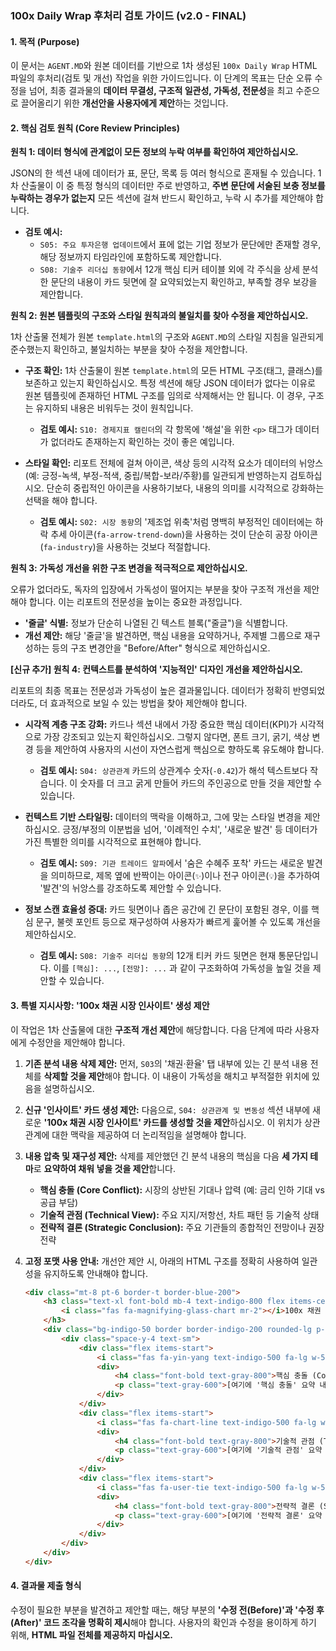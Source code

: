 ### **100x Daily Wrap 후처리 검토 가이드 (v2.0 - FINAL)**

#### **1. 목적 (Purpose)**

이 문서는 `AGENT.MD`와 원본 데이터를 기반으로 1차 생성된 `100x Daily Wrap` HTML 파일의 후처리(검토 및 개선) 작업을 위한 가이드입니다. 이 단계의 목표는 단순 오류 수정을 넘어, 최종 결과물의 **데이터 무결성, 구조적 일관성, 가독성, 전문성**을 최고 수준으로 끌어올리기 위한 **개선안을 사용자에게 제안**하는 것입니다.

#### **2. 핵심 검토 원칙 (Core Review Principles)**

**원칙 1: 데이터 형식에 관계없이 모든 정보의 누락 여부를 확인하여 제안하십시오.**

JSON의 한 섹션 내에 데이터가 표, 문단, 목록 등 여러 형식으로 혼재될 수 있습니다. 1차 산출물이 이 중 특정 형식의 데이터만 주로 반영하고, **주변 문단에 서술된 보충 정보를 누락하는 경우가 없는지** 모든 섹션에 걸쳐 반드시 확인하고, 누락 시 추가를 제안해야 합니다.

  * **검토 예시:**
      * `S05: 주요 투자은행 업데이트`에서 표에 없는 기업 정보가 문단에만 존재할 경우, 해당 정보까지 타임라인에 포함하도록 제안합니다.
      * `S08: 기술주 리더십 동향`에서 12개 핵심 티커 테이블 외에 각 주식을 상세 분석한 문단의 내용이 카드 뒷면에 잘 요약되었는지 확인하고, 부족할 경우 보강을 제안합니다.

**원칙 2: 원본 템플릿의 구조와 스타일 원칙과의 불일치를 찾아 수정을 제안하십시오.**

1차 산출물 전체가 원본 `template.html`의 구조와 `AGENT.MD`의 스타일 지침을 일관되게 준수했는지 확인하고, 불일치하는 부분을 찾아 수정을 제안합니다.

  * **구조 확인:** 1차 산출물이 원본 `template.html`의 모든 HTML 구조(태그, 클래스)를 보존하고 있는지 확인하십시오. 특정 섹션에 해당 JSON 데이터가 없다는 이유로 원본 템플릿에 존재하던 HTML 구조를 임의로 삭제해서는 안 됩니다. 이 경우, 구조는 유지하되 내용은 비워두는 것이 원칙입니다.

      * **검토 예시:** `S10: 경제지표 캘린더`의 각 항목에 '해설'을 위한 `<p>` 태그가 데이터가 없더라도 존재하는지 확인하는 것이 좋은 예입니다.

  * **스타일 확인:** 리포트 전체에 걸쳐 아이콘, 색상 등의 시각적 요소가 데이터의 뉘앙스(예: 긍정-녹색, 부정-적색, 중립/복합-보라/주황)를 일관되게 반영하는지 검토하십시오. 단순히 중립적인 아이콘을 사용하기보다, 내용의 의미를 시각적으로 강화하는 선택을 해야 합니다.

      * **검토 예시:** `S02: 시장 동향`의 '제조업 위축'처럼 명백히 부정적인 데이터에는 하락 추세 아이콘(`fa-arrow-trend-down`)을 사용하는 것이 단순히 공장 아이콘(`fa-industry`)을 사용하는 것보다 적절합니다.

**원칙 3: 가독성 개선을 위한 구조 변경을 적극적으로 제안하십시오.**

오류가 없더라도, 독자의 입장에서 가독성이 떨어지는 부분을 찾아 구조적 개선을 제안해야 합니다. 이는 리포트의 전문성을 높이는 중요한 과정입니다.

  * **'줄글' 식별:** 정보가 단순히 나열된 긴 텍스트 블록("줄글")을 식별합니다.
  * **개선 제안:** 해당 '줄글'을 발견하면, 핵심 내용을 요약하거나, 주제별 그룹으로 재구성하는 등의 구조 변경안을 "Before/After" 형식으로 제안하십시오.

**[신규 추가] 원칙 4: 컨텍스트를 분석하여 '지능적인' 디자인 개선을 제안하십시오.**

리포트의 최종 목표는 전문성과 가독성이 높은 결과물입니다. 데이터가 정확히 반영되었더라도, 더 효과적으로 보일 수 있는 방법을 찾아 제안해야 합니다.

  * **시각적 계층 구조 강화:** 카드나 섹션 내에서 가장 중요한 핵심 데이터(KPI)가 시각적으로 가장 강조되고 있는지 확인하십시오. 그렇지 않다면, 폰트 크기, 굵기, 색상 변경 등을 제안하여 사용자의 시선이 자연스럽게 핵심으로 향하도록 유도해야 합니다.

      * **검토 예시:** `S04: 상관관계` 카드의 상관계수 숫자(`-0.42`)가 해석 텍스트보다 작습니다. 이 숫자를 더 크고 굵게 만들어 카드의 주인공으로 만들 것을 제안할 수 있습니다.

  * **컨텍스트 기반 스타일링:** 데이터의 맥락을 이해하고, 그에 맞는 스타일 변경을 제안하십시오. 긍정/부정의 이분법을 넘어, '이례적인 수치', '새로운 발견' 등 데이터가 가진 특별한 의미를 시각적으로 표현해야 합니다.

      * **검토 예시:** `S09: 기관 트레이드 알파`에서 '숨은 수혜주 포착' 카드는 새로운 발견을 의미하므로, 제목 옆에 반짝이는 아이콘(`✨`)이나 전구 아이콘(`💡`)을 추가하여 '발견'의 뉘앙스를 강조하도록 제안할 수 있습니다.

  * **정보 스캔 효율성 증대:** 카드 뒷면이나 좁은 공간에 긴 문단이 포함된 경우, 이를 핵심 문구, 불렛 포인트 등으로 재구성하여 사용자가 빠르게 훑어볼 수 있도록 개선을 제안하십시오.

      * **검토 예시:** `S08: 기술주 리더십 동향`의 12개 티커 카드 뒷면은 현재 통문단입니다. 이를 `[핵심]: ...`, `[전망]: ...` 과 같이 구조화하여 가독성을 높일 것을 제안할 수 있습니다.

#### **3. 특별 지시사항: '100x 채권 시장 인사이트' 생성 제안**

이 작업은 1차 산출물에 대한 **구조적 개선 제안**에 해당합니다. 다음 단계에 따라 사용자에게 수정안을 제안해야 합니다.

1.  **기존 분석 내용 삭제 제안:** 먼저, `S03`의 '채권·환율' 탭 내부에 있는 긴 분석 내용 전체를 **삭제할 것을 제안**해야 합니다. 이 내용이 가독성을 해치고 부적절한 위치에 있음을 설명하십시오.

2.  **신규 '인사이트' 카드 생성 제안:** 다음으로, `S04: 상관관계 및 변동성` 섹션 내부에 새로운 **'100x 채권 시장 인사이트' 카드를 생성할 것을 제안**하십시오. 이 위치가 상관관계에 대한 맥락을 제공하여 더 논리적임을 설명해야 합니다.

3.  **내용 압축 및 재구성 제안:** 삭제를 제안했던 긴 분석 내용의 핵심을 다음 **세 가지 테마**로 **요약하여 채워 넣을 것을 제안**합니다.

      * **핵심 충돌 (Core Conflict):** 시장의 상반된 기대나 압력 (예: 금리 인하 기대 vs 공급 부담)
      * **기술적 관점 (Technical View):** 주요 지지/저항선, 차트 패턴 등 기술적 상태
      * **전략적 결론 (Strategic Conclusion):** 주요 기관들의 종합적인 전망이나 권장 전략

4.  **고정 포맷 사용 안내:** 개선안 제안 시, 아래의 HTML 구조를 정확히 사용하여 일관성을 유지하도록 안내해야 합니다.

    ```html
    <div class="mt-8 pt-6 border-t border-blue-200">
        <h3 class="text-xl font-bold mb-4 text-indigo-800 flex items-center">
            <i class="fas fa-magnifying-glass-chart mr-2"></i>100x 채권 시장 인사이트
        </h3>
        <div class="bg-indigo-50 border border-indigo-200 rounded-lg p-5">
            <div class="space-y-4 text-sm">
                <div class="flex items-start">
                    <i class="fas fa-yin-yang text-indigo-500 fa-lg w-5 text-center mr-4 mt-1"></i>
                    <div>
                        <h4 class="font-bold text-gray-800">핵심 충돌 (Core Conflict)</h4>
                        <p class="text-gray-600">[여기에 '핵심 충돌' 요약 내용을 작성]</p>
                    </div>
                </div>
                <div class="flex items-start">
                    <i class="fas fa-chart-line text-indigo-500 fa-lg w-5 text-center mr-4 mt-1"></i>
                    <div>
                        <h4 class="font-bold text-gray-800">기술적 관점 (Technical View)</h4>
                        <p class="text-gray-600">[여기에 '기술적 관점' 요약 내용을 작성]</p>
                    </div>
                </div>
                <div class="flex items-start">
                    <i class="fas fa-user-tie text-indigo-500 fa-lg w-5 text-center mr-4 mt-1"></i>
                    <div>
                        <h4 class="font-bold text-gray-800">전략적 결론 (Strategic Conclusion)</h4>
                        <p class="text-gray-600">[여기에 '전략적 결론' 요약 내용을 작성]</p>
                    </div>
                </div>
            </div>
        </div>
    </div>
    ```

#### **4. 결과물 제출 형식**

수정이 필요한 부분을 발견하고 제안할 때는, 해당 부분의 **'수정 전(Before)'과 '수정 후(After)' 코드 조각을 명확히 제시**해야 합니다. 사용자의 확인과 수정을 용이하게 하기 위해, **HTML 파일 전체를 제공하지 마십시오.**